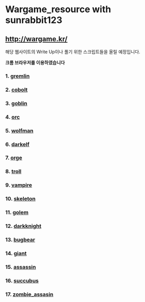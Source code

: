 # Wargame_resource with sunrabbit123
## http://wargame.kr/
해당 웹사이트의 Write Up이나 풀기 위한 스크립트들을 올릴 예정입니다.

**크롬 브라우저를 이용하였습니다**

### 1. [gremlin](./01-gremlin/README.md)
### 2. [cobolt](./02-cobolt/README.md)
### 3. [goblin](./03-goblin/README.md)
### 4. [orc](./04-orc/README.md)
### 5. [wolfman](./05-wolfman/README.md)
### 6. [darkelf](./06-darkelf/README.md)
### 7. [orge](./07-orge/README.md)
### 8. [troll](./08-troll/README.md)
### 9. [vampire](./09-vampire/README.md)
### 10. [skeleton](./10-skeleton/README.md)
### 11. [golem](./11-golem/README.md)
### 12. [darkknight](./12-darkknight/README.md)
### 13. [bugbear](./13-bugbear/README.md)
### 14. [giant](./14-giant/README.md)
### 15. [assassin](./15-assassin/README.md)
### 16. [succubus](./16-succubus/README.md)
### 17. [zombie_assasin](./17-zombie_assasin/README.md)